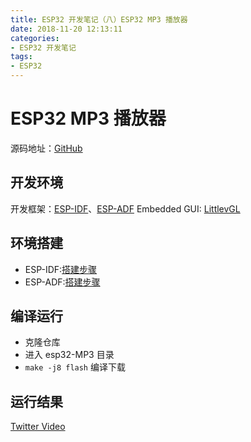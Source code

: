 ```yaml
---
title: ESP32 开发笔记（八）ESP32 MP3 播放器
date: 2018-11-20 12:13:11
categories:
- ESP32 开发笔记
tags:
- ESP32
---
```


# ESP32 MP3 播放器

源码地址：[GitHub](https://github.com/InfiniteYuan/esp32-MP3)

## 开发环境

开发框架：[ESP-IDF](https://github.com/espressif/esp-idf)、[ESP-ADF](https://github.com/espressif/esp-adf)
Embedded GUI: [LittlevGL](https://github.com/littlevgl/lvgl)

## 环境搭建

 - ESP-IDF:[搭建步骤](https://docs.espressif.com/projects/esp-idf/en/latest/get-started/index.html)
 - ESP-ADF:[搭建步骤](https://docs.espressif.com/projects/esp-adf/en/latest/get-started/index.html#setup-esp-idf)

## 编译运行

- 克隆仓库
- 进入 esp32-MP3 目录
- `make -j8 flash` 编译下载

## 运行结果

[Twitter Video](https://twitter.com/InfiniteYuan/status/1063739310275350528)
